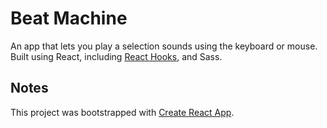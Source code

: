 # Beat Machine

An app that lets you play a selection sounds using the keyboard or mouse. Built using React, including [React Hooks](https://reactjs.org/docs/hooks-intro.html), and Sass.

## Notes

This project was bootstrapped with [Create React App](https://github.com/facebook/create-react-app).